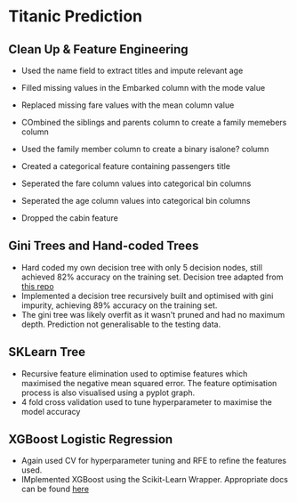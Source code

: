 # Titanic Prediction

## Clean Up & Feature Engineering

- Used the name field to extract titles and impute relevant age
- Filled missing values in the Embarked column with the mode value
- Replaced missing fare values with the mean column value

- COmbined the siblings and parents column to create a family memebers column
- Used the family member column to create a binary isalone? column
- Created a categorical feature containing passengers title
- Seperated the fare column values into categorical bin columns
- Seperated the age column values into categorical bin columns
- Dropped the cabin feature

## Gini Trees and Hand-coded Trees
- Hard coded my own decision tree with only 5 decision nodes, still achieved 82% accuracy on the training set. Decision tree adapted from [this repo](https://github.com/random-forests/tutorials/blob/master/decision_tree.py)
- Implemented a decision tree recursively built and optimised with gini impurity, achieving 89% accuracy on the training set.
- The gini tree was likely overfit as it wasn't pruned and had no maximum depth. Prediction not generalisable to the testing data. 

## SKLearn Tree
- Recursive feature elimination used to optimise features which maximised the negative mean squared error. The feature optimisation process is also visualised using a pyplot graph. 
- 4 fold cross validation used to tune hyperparameter to maximise the model accuracy

## XGBoost Logistic Regression
- Again used CV for hyperparameter tuning and RFE to refine the features used. 
- IMplemented XGBoost using the Scikit-Learn Wrapper. Appropriate docs can be found [here](https://xgboost.readthedocs.io/en/latest/python/python_api.html#module-xgboost.sklearn)

